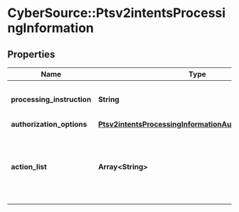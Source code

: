 # CyberSource::Ptsv2intentsProcessingInformation

## Properties
Name | Type | Description | Notes
------------ | ------------- | ------------- | -------------
**processing_instruction** | **String** | The instruction to process an order. - default value: &#39;NO_INSTRUCTION&#39; - &#39;ORDER_SAVED_EXPLICITLY&#39;  | [optional] 
**authorization_options** | [**Ptsv2intentsProcessingInformationAuthorizationOptions**](Ptsv2intentsProcessingInformationAuthorizationOptions.md) |  | [optional] 
**action_list** | **Array&lt;String&gt;** | Array of actions (one or more) to be included in the order to invoke bundled services along with order. Possible values: - &#x60;AP_ORDER&#x60;: Use this when Alternative Payment Order service is requested.  | [optional] 


